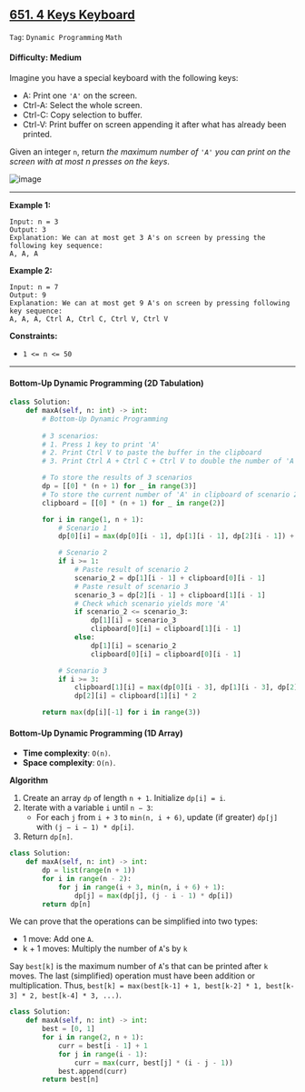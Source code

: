 ## [651. 4 Keys Keyboard](https://leetcode.com/problems/4-keys-keyboard/)

```Tag```: ```Dynamic Programming``` ```Math```

#### Difficulty: Medium

Imagine you have a special keyboard with the following keys:

- A: Print one ```'A'``` on the screen.
- Ctrl-A: Select the whole screen.
- Ctrl-C: Copy selection to buffer.
- Ctrl-V: Print buffer on screen appending it after what has already been printed.

Given an integer ```n```, return _the maximum number of ```'A'``` you can print on the screen with at most n presses on the keys_.

![image](https://user-images.githubusercontent.com/35042430/228407757-8953d1e5-7b8d-41c8-bf80-eca0368f87d6.png)

---

__Example 1:__
```
Input: n = 3
Output: 3
Explanation: We can at most get 3 A's on screen by pressing the following key sequence:
A, A, A
```

__Example 2:__
```
Input: n = 7
Output: 9
Explanation: We can at most get 9 A's on screen by pressing following key sequence:
A, A, A, Ctrl A, Ctrl C, Ctrl V, Ctrl V
```

__Constraints:__

- ```1 <= n <= 50```

---

#### Bottom-Up Dynamic Programming (2D Tabulation)

```Python
class Solution:
    def maxA(self, n: int) -> int:
        # Bottom-Up Dynamic Programming
        
        # 3 scenarios:
        # 1. Press 1 key to print 'A'
        # 2. Print Ctrl V to paste the buffer in the clipboard
        # 3. Print Ctrl A + Ctrl C + Ctrl V to double the number of 'A'

        # To store the results of 3 scenarios
        dp = [[0] * (n + 1) for _ in range(3)]
        # To store the current number of 'A' in clipboard of scenario 2 and 3
        clipboard = [[0] * (n + 1) for _ in range(2)]

        for i in range(1, n + 1):
            # Scenario 1
            dp[0][i] = max(dp[0][i - 1], dp[1][i - 1], dp[2][i - 1]) + 1

            # Scenario 2
            if i >= 1:
                # Paste result of scenario 2
                scenario_2 = dp[1][i - 1] + clipboard[0][i - 1]
                # Paste result of scenario 3
                scenario_3 = dp[2][i - 1] + clipboard[1][i - 1]
                # Check which scenario yields more 'A'
                if scenario_2 <= scenario_3:
                    dp[1][i] = scenario_3
                    clipboard[0][i] = clipboard[1][i - 1]
                else:
                    dp[1][i] = scenario_2
                    clipboard[0][i] = clipboard[0][i - 1]

            # Scenario 3
            if i >= 3:
                clipboard[1][i] = max(dp[0][i - 3], dp[1][i - 3], dp[2][i - 3])
                dp[2][i] = clipboard[1][i] * 2

        return max(dp[i][-1] for i in range(3))
```

#### Bottom-Up Dynamic Programming (1D Array)

- __Time complexity__: ```O(n)```.
- __Space complexity__: ```O(n)```.

__Algorithm__

1. Create an array ```dp``` of length ```n + 1```. Initialize ```dp[i] = i```.
2. Iterate with a variable ```i``` until ```n − 3```:
    - For each ```j``` from ```i + 3``` to ```min⁡(n, i + 6)```, update (if greater) ```dp[j]``` with ```(j − i − 1) * dp[i]```.
3. Return ```dp[n]```.

```Python
class Solution:
    def maxA(self, n: int) -> int:
        dp = list(range(n + 1))
        for i in range(n - 2):
            for j in range(i + 3, min(n, i + 6) + 1):
                dp[j] = max(dp[j], (j - i - 1) * dp[i])
        return dp[n]
```

We can prove that the operations can be simplified into two types:

- 1 move: Add one ```A```.
- k + 1 moves: Multiply the number of ```A```'s by ```k```

Say ```best[k]``` is the maximum number of ```A```'s that can be printed after ```k``` moves. The last (simplified) operation must have been addition or multiplication. Thus, ```best[k] = max(best[k-1] + 1, best[k-2] * 1, best[k-3] * 2, best[k-4] * 3, ...)```.

```Python
class Solution:
    def maxA(self, n: int) -> int:
        best = [0, 1]
        for i in range(2, n + 1):
            curr = best[i - 1] + 1
            for j in range(i - 1):
                curr = max(curr, best[j] * (i - j - 1))
            best.append(curr)
        return best[n]
```
